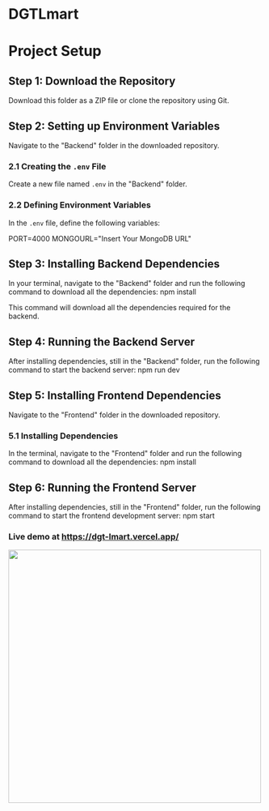# DGTLmart
# Project Setup

## Step 1: Download the Repository

Download this folder as a ZIP file or clone the repository using Git.

## Step 2: Setting up Environment Variables

Navigate to the "Backend" folder in the downloaded repository.

### 2.1 Creating the `.env` File

Create a new file named `.env` in the "Backend" folder.

### 2.2 Defining Environment Variables

In the `.env` file, define the following variables:

PORT=4000
MONGOURL="Insert Your MongoDB URL"

## Step 3: Installing Backend Dependencies

In your terminal, navigate to the "Backend" folder and run the following command to download all the dependencies:
npm install

This command will download all the dependencies required for the backend.

## Step 4: Running the Backend Server

After installing dependencies, still in the "Backend" folder, run the following command to start the backend server:
npm run dev

## Step 5: Installing Frontend Dependencies

Navigate to the "Frontend" folder in the downloaded repository.

### 5.1 Installing Dependencies

In the terminal, navigate to the "Frontend" folder and run the following command to download all the dependencies:
npm install
## Step 6: Running the Frontend Server
After installing dependencies, still in the "Frontend" folder, run the following command to start the frontend development server:
npm start


### Live demo at https://dgt-lmart.vercel.app/

<img src="https://res.cloudinary.com/doyd1dqqe/image/upload/v1718765328/Screenshot_2024-06-19_081529_q2enkq.png" height=500 />
